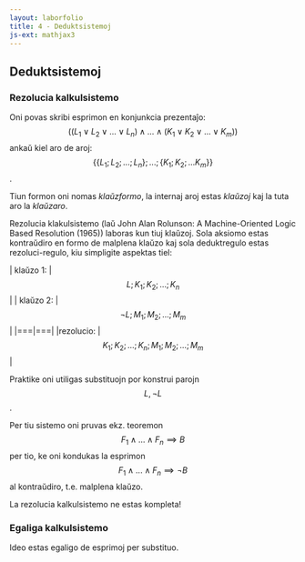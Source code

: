 ```yaml
---
layout: laborfolio
title: 4 - Deduktsistemoj
js-ext: mathjax3
---
```


## Deduktsistemoj

### Rezolucia kalkulsistemo

Oni povas skribi esprimon en konjunkcia prezentaĵo: 
$$((L_1 \lor L_2 \lor ... \lor L_n)\land ... \land(K_1 \lor K_2 \lor ... \lor K_m))$$
ankaŭ kiel aro de aroj:
$$\{\{L_1;L_2;...;L_n\};...;\{K_1;K_2;...K_m\}\}$$.

Tiun formon oni nomas *klaŭzformo*, la internaj aroj estas *klaŭzoj* kaj la tuta aro la *klaŭzaro*.

Rezolucia klakulsistemo (laŭ John Alan Rolunson: A Machine-Oriented Logic Based Resolution (1965)) 
laboras kun tiuj klaŭzoj. Sola aksiomo estas kontraŭdiro en formo de malplena klaŭzo kaj sola deduktregulo 
estas rezoluci-regulo, kiu simpligite aspektas tiel:

| klaŭzo 1: | $$L;K_1;K_2;...;K_n$$ |
| klaŭzo 2: | $$\lnot L; M_1;M_2;...;M_m$$ |
|===|===|
|rezolucio: | $$K_1;K_2;...;K_n;M_1;M_2;...;M_m$$ |

Praktike oni utiligas substituojn por konstrui parojn $$L, \lnot L$$.

Per tiu sistemo oni pruvas ekz. teoremon $$F_1 \land ... \land F_n \implies B $$ per tio, 
ke oni kondukas la esprimon $$F_1 \land ... \land F_n \implies \lnot B $$ al kontraŭdiro, t.e. malplena klaŭzo.

La rezolucia kalkulsistemo ne estas kompleta!

### Egaliga kalkulsistemo

Ideo estas egaligo de esprimoj per substituo.
